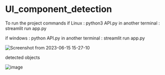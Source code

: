 # UI_component_detection

To run the project 
commands 
if Linux : python3 API.py
           in another terminal : streamlit run app.py

if windows : python API.py
           in another terminal : streamlit run app.py
           
![Screenshot from 2023-06-15 15-27-10](https://github.com/manavmalhotra123/UI_component_detection/assets/110531978/6fd6a049-9ab6-4c8d-a1d5-13bf1d489842)


detected objects

![image](https://github.com/manavmalhotra123/UI_component_detection/assets/110531978/251d83d4-5ec6-42b8-96d6-3e22ce9acb15)
